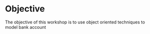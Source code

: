# Objective
The objective of this workshop is to use object oriented techniques to model bank account
